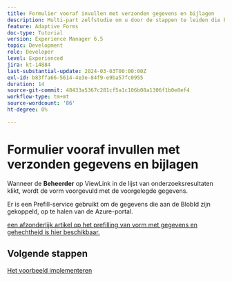 ```yaml
---
title: Formulier vooraf invullen met verzonden gegevens en bijlagen
description: Multi-part zelfstudie om u door de stappen te leiden die betrokken zijn bij het opvragen van formulierverzendingen die zijn opgeslagen in Azure Portal
feature: Adaptive Forms
doc-type: Tutorial
version: Experience Manager 6.5
topic: Development
role: Developer
level: Experienced
jira: kt-14884
last-substantial-update: 2024-03-03T00:00:00Z
exl-id: b83ffa66-5614-4e3e-84f9-e9ba57fc0955
duration: 14
source-git-commit: 48433a5367c281cf5a1c106b08a1306f1b0e8ef4
workflow-type: tm+mt
source-wordcount: '86'
ht-degree: 0%

---
```


# Formulier vooraf invullen met verzonden gegevens en bijlagen

Wanneer de **Beheerder** op ViewLink in de lijst van onderzoeksresultaten klikt, wordt de vorm voorgevuld met de voorgelegde gegevens.

Er is een Prefill-service gebruikt om de gegevens die aan de BlobId zijn gekoppeld, op te halen van de Azure-portal.

[ een afzonderlijk artikel op het prefilling van vorm met gegevens en gehechtheid is hier beschikbaar.](https://experienceleague.adobe.com/docs/experience-manager-learn/forms/prefill-form-with-data-attachments/introduction.html?lang=nl-NL)

## Volgende stappen

[Het voorbeeld implementeren](./part5.md)
